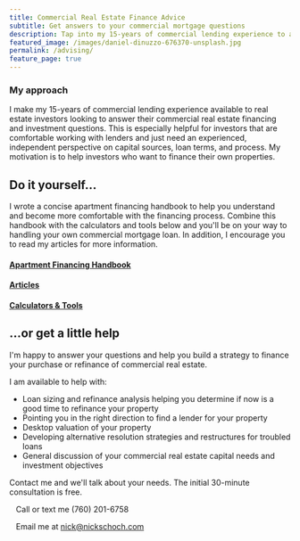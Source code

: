 ```yaml
---
title: Commercial Real Estate Finance Advice
subtitle: Get answers to your commercial mortgage questions
description: Tap into my 15-years of commercial lending experience to answer your commercial real estate financing and investing questions.
featured_image: /images/daniel-dinuzzo-676370-unsplash.jpg
permalink: /advising/
feature_page: true
---
```


### My approach
I make my 15-years of commercial lending experience available to real estate investors looking to answer their commercial real estate financing and investment questions. This is especially helpful for investors that are comfortable working with lenders and just need an experienced, independent perspective on capital sources, loan terms, and process. My motivation is to help investors who want to finance their own properties.

## Do it yourself...

I wrote a concise apartment financing handbook to help you understand and become more comfortable with the financing process. Combine this handbook with the calculators and tools below and you'll be on your way to handling your own commercial mortgage loan. In addition, I encourage you to read my articles for more information.

#### [Apartment Financing Handbook](/project/apartment-handbook)

#### [Articles](/articles)

#### [Calculators & Tools](/project/calculators-tools)


## ...or get a little help
I'm happy to answer your questions and help you build a strategy to finance your purchase or refinance of commercial real estate.

I am available to help with: 

* Loan sizing and refinance analysis helping you determine if now is a good time to refinance your property
* Pointing you in the right direction to find a lender for your property
* Desktop valuation of your property
* Developing alternative resolution strategies and restructures for troubled loans
* General discussion of your commercial real estate capital needs and investment objectives

Contact me and we'll talk about your needs. The initial 30-minute consultation is free.

<i class="fas fa-phone" aria-hidden="true"></i>&nbsp;&nbsp;&nbsp;Call or text me (760) 201-6758

<i class="fas fa-envelope" aria-hidden="true"></i>&nbsp;&nbsp;&nbsp;Email me at <a href="mailto:nick@nickschoch.com?subject=Commercial mortgage questions" target="_blank" rel="noopener">nick@nickschoch.com</a>

<!---

## Mailing list

<!-- Begin Mailchimp Signup Form -->
<!---

<link href="//cdn-images.mailchimp.com/embedcode/classic-10_7.css" rel="stylesheet" type="text/css">

<div id="mc_embed_signup">
<form action="https://nickschoch.us17.list-manage.com/subscribe/post?u=5e2f08524b183465f1aedbb8d&amp;id=d566b25378" method="post" id="mc-embedded-subscribe-form" name="mc-embedded-subscribe-form" class="validate" target="_blank" novalidate>
    <div id="mc_embed_signup_scroll">
	
If you'd like to know when I publish a new article, please join my mailing list.<br />

I send no more than one email per month, so you will only see important updates from me.<br />

You can unsubscribe at any time by clicking the link in the footer of my emails. <br /><br />

<div class="mc-field-group">
	<label for="mce-EMAIL">Email Address  <span class="asterisk">*</span>
</label>
	<input type="email" value="" name="EMAIL" class="required email" id="mce-EMAIL">
</div>
<div class="mc-field-group">
	<label for="mce-NAME">Your Name </label>
	<input type="text" value="" name="NAME" class="" id="mce-NAME">
</div>
<div class="mc-field-group">
	<label for="mce-PROFILE">You are... </label>
	<select name="PROFILE" class="" id="mce-PROFILE">
	<option value=""></option>
	<option value="an investor">an investor</option>
<option value="a property manager">a property manager</option>
<option value="a lender">a lender</option>
<option value="a broker">a broker</option>
<option value="other interested party">other interested party</option>

	</select>
</div>
<br />
	<div id="mce-responses" class="clear">
		<div class="response" id="mce-error-response" style="display:none"></div>
		<div class="response" id="mce-success-response" style="display:none"></div>
	</div>    <!-- real people should not fill this in and expect good things - do not remove this or risk form bot signups-->
<!--- 
    <div style="position: absolute; left: -5000px;" aria-hidden="true"><input type="text" name="b_5e2f08524b183465f1aedbb8d_d566b25378" tabindex="-1" value=""></div>
    <div class="clear"><input type="submit" value="Subscribe" name="subscribe" id="mc-embedded-subscribe" class="button"></div>
    </div>
</form>
</div>
<script type='text/javascript' src='//s3.amazonaws.com/downloads.mailchimp.com/js/mc-validate.js'></script><script type='text/javascript'>(function($) {window.fnames = new Array(); window.ftypes = new Array();fnames[0]='EMAIL';ftypes[0]='email';fnames[2]='NAME';ftypes[2]='text';fnames[1]='PROFILE';ftypes[1]='dropdown';}(jQuery));var $mcj = jQuery.noConflict(true);</script>
<!--End mc_embed_signup-->

